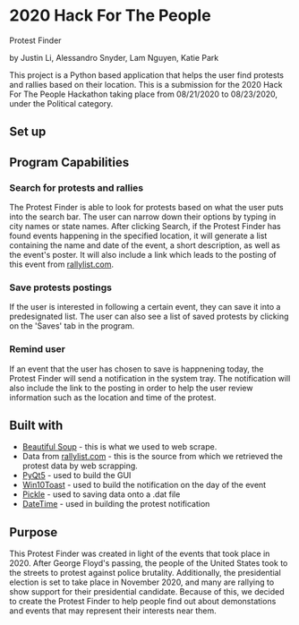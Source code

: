 2020 Hack For The People
===========================
Protest Finder

by Justin Li, Alessandro Snyder, Lam Nguyen, Katie Park

This project is a Python based application that helps the user find protests and rallies based on their location. This is a submission for the 2020 Hack For The People Hackathon taking place from 08/21/2020 to 08/23/2020, under the Political category.


## Set up

## Program Capabilities
### Search for protests and rallies
The Protest Finder is able to look for protests based on what the user puts into the search bar. The user can narrow down their options by typing in city names or state names. After clicking Search, if the Protest Finder has found events happening in the specified location, it will generate a list containing the name and date of the event, a short description, as well as the event's poster.
It will also include a link which leads to the posting of this event from [rallylist.com](rallylist.com).

### Save protests postings
If the user is interested in following a certain event, they can save it into a predesignated list. The user can also see a list of saved protests by clicking on the 'Saves' tab in the program.

### Remind user
If an event that the user has chosen to save is happnening today, the Protest Finder will send a notification in the system tray. The notification will also include the link to the posting in order to help the user review information such as the location and time of the protest.


## Built with
* [Beautiful Soup](https://pypi.org/project/beautifulsoup4/) - this is what we used to web scrape. 
* Data from [rallylist.com](rallylist.com) - this is the source from which we retrieved the protest data by web scrapping.
* [PyQt5](https://pypi.org/project/PyQt5/) - used to build the GUI
* [Win10Toast](https://pypi.org/project/win10toast/) - used to build the notification on the day of the event
* [Pickle](https://github.com/python/cpython/blob/3.8/Lib/pickle.py) - used to saving data onto a .dat file
* [DateTime](https://docs.python.org/3/library/datetime.html#module-datetime) - used in building the protest notification

## Purpose
This Protest Finder was created in light of the events that took place in 2020. After George Floyd's passing, the people of the United States took to the streets to protest against police brutality. Additionally, the presidential election is set to take place in November 2020, and many are rallying to show support for their presidential candidate. Because of this, we decided to create the Protest Finder to help people find out about demonstations and events that may represent their interests near them. 

